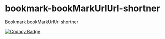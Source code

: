 # bookmark-bookMarkUrlUrl-shortner
Bookmark bookMarkUrlUrl shortner

[![Codacy Badge](https://app.codacy.com/project/badge/Grade/1ad416d8550947c5b68dd7d88074faa0)](https://www.codacy.com?utm_source=github.com&amp;utm_medium=referral&amp;utm_content=DigitalTransformation/bookmark-bookMarkUrlUrl-shortner&amp;utm_campaign=Badge_Grade)
